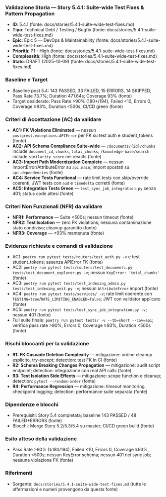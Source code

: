 ### Validazione Storia — Story 5.4.1: Suite-wide Test Fixes & Pattern Propagation

- **ID**: 5.4.1 (fonte: docs/stories/5.4.1-suite-wide-test-fixes.md)
- **Tipo**: Technical Debt / Testing / Bugfix (fonte: docs/stories/5.4.1-suite-wide-test-fixes.md)
- **Epic**: Epic 5 — DevOps & Maintainability (fonte: docs/stories/5.4.1-suite-wide-test-fixes.md)
- **Priorità**: P1 - High (fonte: docs/stories/5.4.1-suite-wide-test-fixes.md)
- **Complessità**: High (fonte: docs/stories/5.4.1-suite-wide-test-fixes.md)
- **Stato**: DRAFT (2025-10-09) (fonte: docs/stories/5.4.1-suite-wide-test-fixes.md)

### Baseline e Target
- Baseline post 5.4: 143 PASSED, 33 FAILED, 15 ERRORS, 14 SKIPPED; Pass Rate 73.7%; Duration 471.64s; Coverage 93% (fonte)
- Target desiderato: Pass Rate >90% (180+/194), Failed <10, Errors 0, Coverage ≥93%, Duration <500s, CI/CD green (fonte)

### Criteri di Accettazione (AC) da validare
- **AC1: FK Violations Eliminated** — nessun `postgrest.exceptions.APIError` per FK su test auth e student_tokens (fonte)
- **AC2: API Schema Compliance Suite-wide** — `/documents/{id}/chunks` include `document_id`, `chunks`, `total_chunks`; `/knowledge-base/search` include `similarity_score` nei results (fonte)
- **AC3: Import Path Modernization Complete** — nessun ImportError/AttributeError su `api.main`; import spostati su `api.dependencies` (fonte)
- **AC4: Service Tests Functional** — rate limit tests con skip/override coerenti; JWT tests con `aud` e `timedelta` corretti (fonte)
- **AC5: Integration Tests Green** — `test_sync_job_integration.py` senza 401; status code attesi (fonte)

### Criteri Non Funzionali (NFR) da validare
- **NFR1: Performance** — Suite <500s; nessun timeout (fonte)
- **NFR2: Test Isolation** — zero FK violations; nessuna contaminazione stato condiviso; cleanup garantito (fonte)
- **NFR3: Coverage** — ≥93% mantenuta (fonte)

### Evidenze richieste e comandi di validazione
- AC1: `poetry run pytest tests/routers/test_auth.py -v` e test student_tokens; assenza APIError FK (fonte)
- AC2: `poetry run pytest tests/routers/test_documents.py tests/test_document_explorer.py -v`; nessun `KeyError: 'total_chunks'` (fonte)
- AC3: `poetry run pytest tests/test_indexing_admin.py tests/test_indexing_unit.py -v`; nessun `AttributeError` import (fonte)
- AC4: `poetry run pytest tests/services/ -v`; rate limit coerente con `TESTING=true`/`RATE_LIMITING_ENABLED=false`; JWT con validator applicato (fonte)
- AC5: `poetry run pytest tests/test_sync_job_integration.py -v`; nessun 401 (fonte)
- Full suite finale: `poetry run pytest tests/ -v --tb=short --cov=api`; verifica pass rate >90%, Errors 0, Coverage ≥93%, Duration <500s (fonte)

### Rischi bloccanti per la validazione
- **R1: FK Cascade Deletion Complexity** — mitigazione: ordine cleanup esplicito, try-except; detection: test FK in CI (fonte)
- **R2: Schema Breaking Changes Propagation** — mitigazione: audit script endpoint; detection: integrazione con real API calls (fonte)
- **R3: Test Isolation Side Effects** — mitigazione: scope function e cleanup; detection: `pytest --random-order` (fonte)
- **R4: Performance Regression** — mitigazione: timeout monitoring, checkpoint logging; detection: performance suite separata (fonte)

### Dipendenze e blocchi
- Prerequisiti: Story 5.4 completata; baseline 143 PASSED / 48 FAILED+ERRORS (fonte)
- Blocchi: Merge Story 5.2/5.3/5.4 su master; CI/CD green build (fonte)

### Esito atteso della validazione
- Pass Rate >90% (≥180/194), Failed <10, Errors 0, Coverage ≥93%, Duration <500s; nessun KeyError schema; nessun 401 nei sync job; nessuna violazione FK (fonte)

### Riferimenti
- Sorgente: `docs/stories/5.4.1-suite-wide-test-fixes.md` (tutte le affermazioni e numeri provengono da questa fonte)
